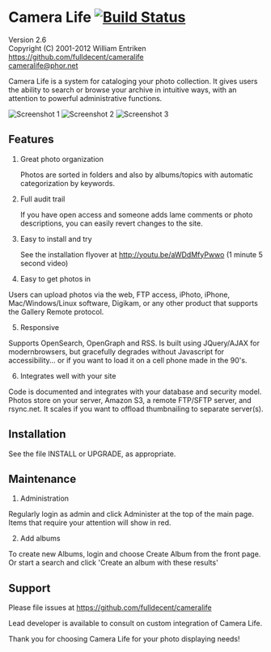 Camera Life [![Build Status](https://travis-ci.org/fulldecent/cameralife.png?branch=master)](https://travis-ci.org/fulldecent/cameralife)
===========

Version 2.6  
Copyright (C) 2001-2012 William Entriken  
https://github.com/fulldecent/cameralife  
cameralife@phor.net

Camera Life is a system for cataloging your photo collection. It gives users 
the ability to search or browse your archive in intuitive ways, with an 
attention to powerful administrative functions.

![Screenshot 1](http://fulldecent.github.com/cameralife/splashAssets/screenshot1.png)
![Screenshot 2](http://fulldecent.github.com/cameralife/splashAssets/screenshot2.png)
![Screenshot 3](http://fulldecent.github.com/cameralife/splashAssets/screenshot3.png)

Features
--------
1. Great photo organization

   Photos are sorted in folders and also by albums/topics with automatic 
categorization by keywords.
   
2. Full audit trail

   If you have open access and someone adds lame comments or photo 
descriptions, you can easily revert changes to the site.
   
3. Easy to install and try

   See the installation flyover at http://youtu.be/aWDdMfyPwwo  (1 minute 
5 second video)

4. Easy to get photos in

  Users can upload photos via the web, FTP access, iPhoto, iPhone, 
Mac/Windows/Linux software, Digikam, or any other product that supports 
the Gallery Remote protocol.

5. Responsive

  Supports OpenSearch, OpenGraph and RSS. Is built using JQuery/AJAX for modernbrowsers, 
but gracefully degrades without Javascript for accessibility... or if you want 
to load it on a cell phone made in the 90's.
  
6. Integrates well with your site

  Code is documented and integrates with your database and security model. 
Photos store on your server, Amazon S3, a remote FTP/SFTP server, and rsync.net. 
It scales if you want to offload thumbnailing to separate server(s).


Installation
------------

See the file INSTALL or UPGRADE, as appropriate.


Maintenance
-----------

1. Administration

  Regularly login as admin and click Administer at the top of the main page. 
Items that require your attention will show in red.

2. Add albums

  To create new Albums, login and choose Create Album from the front page. Or 
start a search and click 'Create an album with these results'


Support
-------

Please file issues at https://github.com/fulldecent/cameralife  

Lead developer is available to consult on custom integration of Camera Life.

Thank you for choosing Camera Life for your photo displaying needs!
